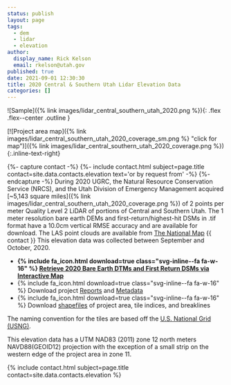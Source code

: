 ```yaml
---
status: publish
layout: page
tags:
  - dem
  - lidar
  - elevation
author:
  display_name: Rick Kelson
  email: rkelson@utah.gov
published: true
date: 2021-09-01 12:30:30
title: 2020 Central & Southern Utah Lidar Elevation Data
categories: []
---
```


![Sample]({% link images/lidar_central_southern_utah_2020.png %}){: .flex .flex--center .outline }

[![Project area map]({% link images/lidar_central_southern_utah_2020_coverage_sm.png %} "click for map")]({% link images/lidar_central_southern_utah_2020_coverage.png %}){:.inline-text-right}

{%- capture contact -%}
{%- include contact.html subject=page.title contact=site.data.contacts.elevation text='or by request from' -%}
{%- endcapture -%}
During 2020 UGRC, the Natural Resource Conservation Service (NRCS), and the Utah Division of Emergency Management acquired [~5,143 square miles]({% link images/lidar_central_southern_utah_2020_coverage.png %}) of 2 points per meter Quality Level 2 LiDAR of portions of Central and Southern Utah. The 1 meter resolution bare earth DEMs and first-return/highest-hit DSMs in .tif format have a 10.0cm vertical RMSE accuracy and are available for download. The LAS point clouds are available from [The National Map](https://apps.nationalmap.gov/downloader) {{ contact }} This elevation data was collected between September and October, 2020.

<ul class="dotless">
  <li>
    <strong>
      {% include fa_icon.html download=true class="svg-inline--fa fa-w-16" %} <a href="https://raster.utah.gov/?cat=1%20Meter%20%7B2020%20Central%20Southern%20Utah%20LiDAR%7D&title=Central%20Southern%20Utah%202020%20LiDAR" target="_blank">Retrieve 2020 Bare Earth DTMs and First Return DSMs via Interactive Map</a>
    </strong>
  </li>
  <li>
    {% include fa_icon.html download=true class="svg-inline--fa fa-w-16" %} Download project <a href="https://storage.googleapis.com/state-of-utah-sgid-downloads/lidar/central-southern-utah-2020/CentralSouthernUtah_2020_Reports.zip" target="_blank">Reports</a> and <a href="https://storage.googleapis.com/state-of-utah-sgid-downloads/lidar/central-southern-utah-2020/CentralSouthernUtah_2020_Metadata.zip" target="_blank">Metadata</a>
  </li>
  <li>
    {% include fa_icon.html download=true class="svg-inline--fa fa-w-16" %} Download <a href="https://storage.googleapis.com/state-of-utah-sgid-downloads/lidar/central-southern-utah-2020/CentralSouthernUtah_2020_shps.zip" target="_blank">shapefiles</a> of project area, tile indices, and breaklines
  </li>
</ul>

The naming convention for the tiles are based off the [U.S. National Grid (USNG)](https://www.fgdc.gov/usng/how-to-read-usng/index_html).

This elevation data has a UTM NAD83 (2011) zone 12 north meters NAVD88(GEOID12) projection with the exception of a small strip on the western edge of the project area in zone 11.

{% include contact.html subject=page.title contact=site.data.contacts.elevation %}
